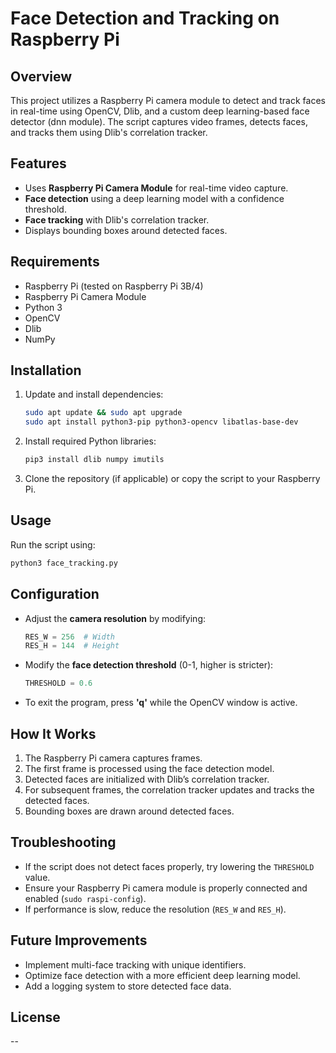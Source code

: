 # Face Detection and Tracking on Raspberry Pi

## Overview
This project utilizes a Raspberry Pi camera module to detect and track faces in real-time using OpenCV, Dlib, and a custom deep learning-based face detector (dnn module). The script captures video frames, detects faces, and tracks them using Dlib's correlation tracker.

## Features
- Uses **Raspberry Pi Camera Module** for real-time video capture.
- **Face detection** using a deep learning model with a confidence threshold.
- **Face tracking** with Dlib's correlation tracker.
- Displays bounding boxes around detected faces.

## Requirements
- Raspberry Pi (tested on Raspberry Pi 3B/4)
- Raspberry Pi Camera Module
- Python 3
- OpenCV
- Dlib
- NumPy

## Installation
1. Update and install dependencies:
   ```sh
   sudo apt update && sudo apt upgrade
   sudo apt install python3-pip python3-opencv libatlas-base-dev
   ```
2. Install required Python libraries:
   ```sh
   pip3 install dlib numpy imutils
   ```
3. Clone the repository (if applicable) or copy the script to your Raspberry Pi.

## Usage
Run the script using:
```sh
python3 face_tracking.py
```

## Configuration
- Adjust the **camera resolution** by modifying:
  ```python
  RES_W = 256  # Width
  RES_H = 144  # Height
  ```
- Modify the **face detection threshold** (0-1, higher is stricter):
  ```python
  THRESHOLD = 0.6
  ```
- To exit the program, press **'q'** while the OpenCV window is active.

## How It Works
1. The Raspberry Pi camera captures frames.
2. The first frame is processed using the face detection model.
3. Detected faces are initialized with Dlib’s correlation tracker.
4. For subsequent frames, the correlation tracker updates and tracks the detected faces.
5. Bounding boxes are drawn around detected faces.

## Troubleshooting
- If the script does not detect faces properly, try lowering the `THRESHOLD` value.
- Ensure your Raspberry Pi camera module is properly connected and enabled (`sudo raspi-config`).
- If performance is slow, reduce the resolution (`RES_W` and `RES_H`).

## Future Improvements
- Implement multi-face tracking with unique identifiers.
- Optimize face detection with a more efficient deep learning model.
- Add a logging system to store detected face data.

## License
--


